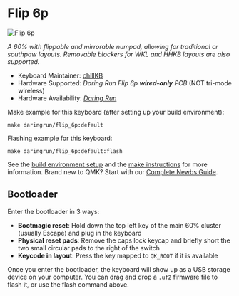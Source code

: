 # Flip 6p

![Flip 6p](https://i.imgur.com/vWZ0y4x.png)

*A 60% with flippable and mirrorable numpad, allowing for traditional or southpaw layouts. Removable blockers for WKL and HHKB layouts are also supported.*

* Keyboard Maintainer: [chillKB](https://github.com/chillKB)
* Hardware Supported: *Daring Run Flip 6p **wired-only** PCB* (NOT tri-mode wireless)
* Hardware Availability: *[Daring Run](https://d-r.works/collections/flip-6p)*

Make example for this keyboard (after setting up your build environment):

    make daringrun/flip_6p:default

Flashing example for this keyboard:

    make daringrun/flip_6p:default:flash

See the [build environment setup](https://docs.qmk.fm/#/getting_started_build_tools) and the [make instructions](https://docs.qmk.fm/#/getting_started_make_guide) for more information. Brand new to QMK? Start with our [Complete Newbs Guide](https://docs.qmk.fm/#/newbs).

## Bootloader

Enter the bootloader in 3 ways:

* **Bootmagic reset**: Hold down the top left key of the main 60% cluster (usually Escape) and plug in the keyboard
* **Physical reset pads**: Remove the caps lock keycap and briefly short the two small circular pads to the right of the switch
* **Keycode in layout**: Press the key mapped to `QK_BOOT` if it is available

Once you enter the bootloader, the keyboard will show up as a USB storage device on your computer. You can drag and drop a `.uf2` firmware file to flash it, or use the flash command above.
